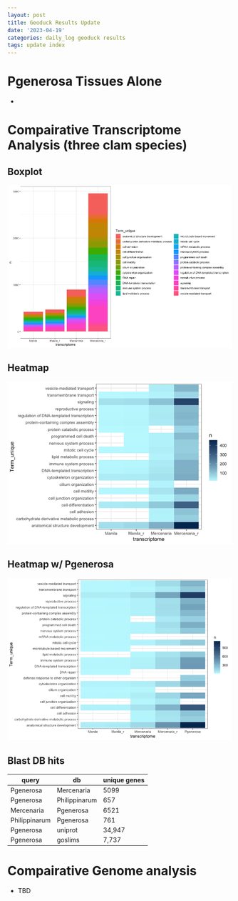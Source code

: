 ```yaml
---
layout: post
title: Geoduck Results Update
date: '2023-04-19'
categories: daily_log geoduck results
tags: update index 
---
```


# Pgenerosa Tissues Alone

- 

# Compairative Transcriptome Analysis (three clam species) 

## Boxplot

![](https://raw.githubusercontent.com/ocattau/notebook-2/master/assets/img/compairative_transcriptome_top20.png)

## Heatmap 

![](https://raw.githubusercontent.com/ocattau/notebook-2/master/assets/img/heatmap3-v1.png)

## Heatmap w/ Pgenerosa

![](https://raw.githubusercontent.com/ocattau/notebook-2/master/assets/img/heatmap2-v1.png)

## Blast DB hits

| query | db | unique genes |
|---|---|---|
| Pgenerosa | Mercenaria | 5099 |
| Pgenerosa |        Philippinarum | 657 |
| Mercenaria | Pgenerosa | 6521 |
|        Philippinarum | Pgenerosa | 761 |
| Pgenerosa | uniprot | 34,947 |
| Pgenerosa | goslims | 7,737 |

# Compairative Genome analysis

- TBD



